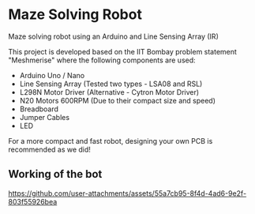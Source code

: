 # Maze Solving Robot

Maze solving robot using an Arduino and Line Sensing Array (IR)

This project is developed based on the IIT Bombay problem statement "Meshmerise" where the following components are used:
- Arduino Uno / Nano
- Line Sensing Array (Tested two types - LSA08 and RSL)
- L298N Motor Driver (Alternative - Cytron Motor Driver)
- N20 Motors 600RPM (Due to their compact size and speed)
- Breadboard
- Jumper Cables
- LED

For a more compact and fast robot, designing your own PCB is recommended as we did!

## Working of the bot
https://github.com/user-attachments/assets/55a7cb95-8f4d-4ad6-9e2f-803f55926bea
